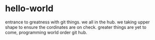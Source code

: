# hello-world
entrance to greatness with git things. we all in the hub.
we taking upper shape to ensure the cordinates are on check.
greater things are yet to come, programming world order git hub.
